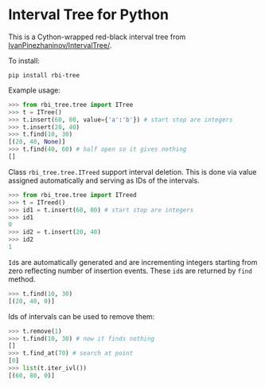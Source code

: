 # Interval Tree for Python #

This is a Cython-wrapped red-black interval tree from
[IvanPinezhaninov/IntervalTree/](https://github.com/IvanPinezhaninov/IntervalTree).

To install:

    pip install rbi-tree

Example usage:

```python
>>> from rbi_tree.tree import ITree
>>> t = ITree()
>>> t.insert(60, 80, value={'a':'b'}) # start stop are integers
>>> t.insert(20, 40)
>>> t.find(10, 30)
[(20, 40, None)]
>>> t.find(40, 60) # half open so it gives nothing
[]
```


Class ``rbi_tree.tree.ITreed`` support interval deletion. This is done via
value assigned automatically and serving as IDs of the intervals.

```python
>>> from rbi_tree.tree import ITreed
>>> t = ITreed()
>>> id1 = t.insert(60, 80) # start stop are integers
>>> id1
0
>>> id2 = t.insert(20, 40)
>>> id2
1
```

``Id``s are automatically generated and are incrementing integers
starting from zero reflecting number of insertion events.
These ``id``s are returned by ``find`` method.
    
```python
>>> t.find(10, 30)
[(20, 40, 0)]
```
    
Ids of intervals can be used to remove them:

```python
>>> t.remove(1)
>>> t.find(10, 30) # now it finds nothing
[]
>>> t.find_at(70) # search at point
[0]
>>> list(t.iter_ivl())
[(60, 80, 0)]
```

